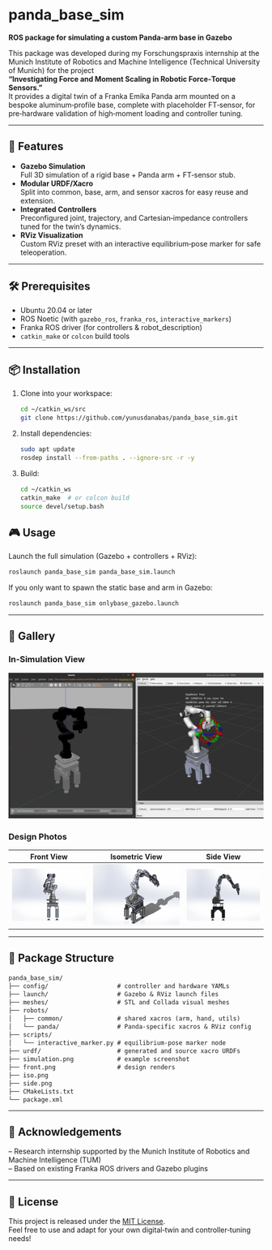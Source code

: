 # panda_base_sim

**ROS package for simulating a custom Panda‑arm base in Gazebo**

This package was developed during my Forschungspraxis internship at the Munich Institute of Robotics and Machine Intelligence (Technical University of Munich) for the project  
**“Investigating Force and Moment Scaling in Robotic Force‑Torque Sensors.”**  
It provides a digital twin of a Franka Emika Panda arm mounted on a bespoke aluminum‑profile base, complete with placeholder FT‑sensor, for pre‑hardware validation of high‑moment loading and controller tuning.

---

## 🚀 Features

- **Gazebo Simulation**  
  Full 3D simulation of a rigid base + Panda arm + FT‑sensor stub.
- **Modular URDF/Xacro**  
  Split into common, base, arm, and sensor xacros for easy reuse and extension.
- **Integrated Controllers**  
  Preconfigured joint, trajectory, and Cartesian‑impedance controllers tuned for the twin’s dynamics.
- **RViz Visualization**  
  Custom RViz preset with an interactive equilibrium‑pose marker for safe teleoperation.

---

## 🛠️ Prerequisites

- Ubuntu 20.04 or later  
- ROS Noetic (with `gazebo_ros`, `franka_ros`, `interactive_markers`)  
- Franka ROS driver (for controllers & robot_description)  
- `catkin_make` or `colcon` build tools

---

## 📦 Installation

1. Clone into your workspace:
   ```bash
   cd ~/catkin_ws/src
   git clone https://github.com/yunusdanabas/panda_base_sim.git
   ```
2. Install dependencies:
   ```bash
   sudo apt update
   rosdep install --from-paths . --ignore-src -r -y
   ```
3. Build:
   ```bash
   cd ~/catkin_ws
   catkin_make  # or colcon build
   source devel/setup.bash
   ```

## 🎮 Usage

Launch the full simulation (Gazebo + controllers + RViz):
```bash
roslaunch panda_base_sim panda_base_sim.launch
```

If you only want to spawn the static base and arm in Gazebo:
```bash
roslaunch panda_base_sim onlybase_gazebo.launch
```

---

## 📸 Gallery

### In‑Simulation View  
![Gazebo + RViz](simulation.png)

### Design Photos  
| Front View | Isometric View | Side View |
|:----------:|:--------------:|:---------:|
| ![Front](front.png) | ![Iso](iso.png) | ![Side](side.png) |

---

## 📂 Package Structure

```
panda_base_sim/
├── config/                   # controller and hardware YAMLs
├── launch/                   # Gazebo & RViz launch files
├── meshes/                   # STL and Collada visual meshes
├── robots/
│   ├── common/               # shared xacros (arm, hand, utils)
│   └── panda/                # Panda-specific xacros & RViz config
├── scripts/
│   └── interactive_marker.py # equilibrium-pose marker node
├── urdf/                     # generated and source xacro URDFs
├── simulation.png            # example screenshot
├── front.png                 # design renders
├── iso.png
├── side.png
├── CMakeLists.txt
└── package.xml
```

---

## 🤝 Acknowledgements

– Research internship supported by the Munich Institute of Robotics and Machine Intelligence (TUM)  
– Based on existing Franka ROS drivers and Gazebo plugins  

---

## 📄 License

This project is released under the [MIT License](LICENSE).  
Feel free to use and adapt for your own digital‑twin and controller‑tuning needs!
```
